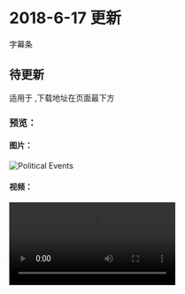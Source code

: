 # 2018-6-17 更新

字幕条

## 待更新 

适用于 ,下载地址在页面最下方

### 预览：

#### 图片：

![ Political Events](https://ddns.menhood.wang:2233/AETemplate/Political%20Events/Political%20Events.jpg)

#### 视频：

<video src="https://ddns.menhood.wang:2233/AETemplate/Political%20Events/Political%20Events.mp4" />

#### 下载（如果链接失效请在 [`问答`](/support) 处留言）：

<p class="info">
下载地址：[Political Events(百度云盘)]()
</p>